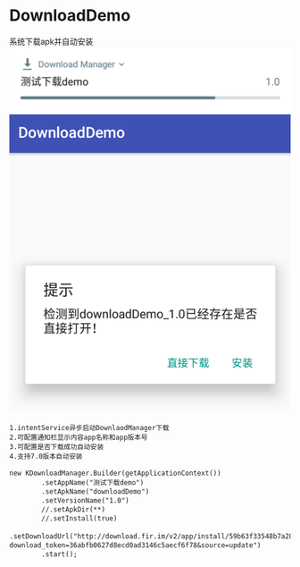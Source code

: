 # DownloadDemo
系统下载apk并自动安装
![](img/notify.png)
![](img/alert.png)
```
1.intentService异步启动DownlaodManager下载
2.可配置通知栏显示内容app名称和app版本号
3.可配置是否下载成功自动安装
4.支持7.0版本自动安装
```
```
new KDownloadManager.Builder(getApplicationContext())
        .setAppName("测试下载demo")
        .setApkName("downloadDemo")
        .setVersionName("1.0")
        //.setApkDir(**)
        //.setInstall(true)
        .setDownloadUrl("http://download.fir.im/v2/app/install/59b63f33548b7a28a000008b?download_token=36abfb0627d8ecd0ad3146c5aecf6f78&source=update")
        .start();
```
